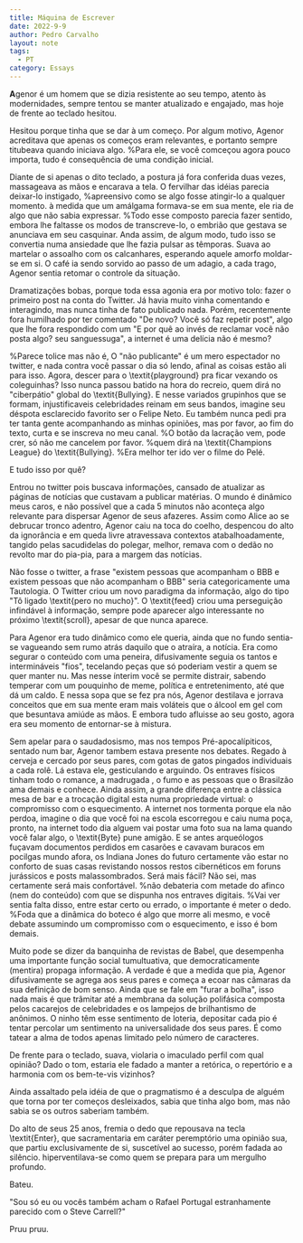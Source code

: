 ```yaml
---
title: Máquina de Escrever
date: 2022-9-9
author: Pedro Carvalho
layout: note
tags:
  - PT
category: Essays
---
```


**A**genor é um homem que se dizia resistente ao seu tempo, atento às modernidades, sempre tentou se manter atualizado e engajado, mas hoje de frente ao teclado hesitou.

Hesitou porque tinha que se dar à um começo. Por algum motivo, Agenor acreditava que apenas os começos eram relevantes, e portanto sempre titubeava quando iniciava algo. 
%Para ele, se você comceçou agora pouco importa, tudo é consequência de uma condição inicial.

Diante de si apenas o dito teclado, a postura já fora conferida duas vezes, massageava as mãos e encarava a tela. 
O fervilhar das idéias parecia deixar-lo instigado, %apreensivo como se algo fosse atingir-lo a qualquer momento. 
à medida que um amálgama formava-se em sua mente, ele ria de algo que não sabia expressar. 
%Todo esse composto parecia fazer sentido, embora lhe faltasse os modos de transcreve-lo, o embrião que gestava se anunciava em seu casquinar.
Anda assim, de algum modo, tudo isso se convertia numa ansiedade que lhe fazia pulsar as têmporas. Suava ao martelar o assoalho com os calcanhares, esperando aquele amorfo moldar-se em si.
O café ia sendo sorvido ao passo de um adagio, a cada trago, Agenor sentia retomar o controle da situação.

Dramatizações bobas, porque toda essa agonia era por motivo tolo: fazer o primeiro post na conta do Twitter.
Já havia muito vinha comentando e interagindo, mas nunca tinha de fato publicado nada. 
Porém, recentemente fora humilhado por ter comentado "De novo? Você só faz repetir post", algo que lhe fora respondido com um "E por quê ao invés de reclamar você não posta algo? seu sanguessuga", a internet é uma delícia não é mesmo?

%Parece tolice mas não é,
O "não publicante" é um mero espectador no twitter, e nada contra você passar o dia só lendo, afinal as coisas estão ali para isso. 
Agora, descer para o \textit{playground} pra ficar vexando os coleguinhas?
Isso nunca passou batido na hora do recreio, quem dirá no  "ciberpátio" global do \textit{Bullying}.
E nesse variados grupinhos que se formam, injustificaveis celebridades reinam em seus bandos, imagine seu déspota esclarecido favorito ser o Felipe Neto. 
Eu também nunca pedi pra ter tanta gente acompanhando as minhas opiniões, mas por favor, ao fim do texto, curta e se inscreva no meu canal.
%O botão da lacração vem, pode crer, só não me cancelem por favor.
%quem dirá na \textit{Champions League} do \textit{Bullying}. 
%Era melhor ter ido ver o filme do Pelé.

E tudo isso por quê?

Entrou no twitter pois buscava informações, cansado de atualizar as páginas de notícias que custavam a publicar matérias.
O mundo é dinâmico meus caros, e não possível que a cada 5 minutos não aconteça algo relevante para dispersar Agenor de seus afazeres.
Assim como Alice ao se debrucar tronco adentro, Agenor caiu na toca do coelho, despencou do alto da ignorância e em queda livre atravessava contextos atabalhoadamente, tangido pelas sacudidelas do polegar, melhor, remava com o dedão no revolto mar do pia-pia, para a margem das notícias.

Não fosse o twitter, a frase "existem pessoas que acompanham o BBB e existem pessoas que não acompanham o BBB" seria categoricamente uma Tautologia. 
O Twitter criou um novo paradigma da informação, algo do tipo "Tô ligado \textit{pero no mucho}".
O \textit{feed} criou uma perseguição infindável à informação, sempre pode aparecer algo interessante no próximo \textit{scroll}, apesar de que nunca aparece. 

Para Agenor era tudo dinâmico como ele queria, ainda que no fundo sentia-se vagueando sem rumo atrás daquilo que o atraíra, a notícia.
Era como segurar o conteúdo com uma peneira, difusivamente seguia os tantos e intermináveis "fios", tecelando peças que só poderiam vestir a quem se quer manter nu. 
Mas nesse ínterim você se permite distrair, sabendo temperar com um pouquinho de meme, política e entretenimento, até que dá um caldo.
E nessa sopa que se fez pra nós, Agenor destilava e jorrava conceitos que em sua mente eram mais voláteis que o álcool em gel com que besuntava amiúde as mãos. 
E embora tudo afluisse ao seu gosto, agora era seu momento de entornar-se à mistura.

Sem apelar para o saudadosismo, mas nos tempos Pré-apocalípiticos, sentado num bar, Agenor tambem estava presente nos debates.
Regado à cerveja e cercado por seus pares, com gotas de gatos pingados individuais a cada rolê. 
Lá estava ele, gesticulando e arguindo.
Os entraves físicos tinham todo o romance, a madrugada , o fumo e as pessoas que o Brasilzão ama demais e conhece. 
Ainda assim, a grande diferença entre a clássica mesa de bar e a trocação digital esta numa propriedade virtual:
o compromisso com o esquecimento.
A internet nos tormenta porque ela não perdoa, imagine o dia que você foi na escola escorregou e caiu numa poça, pronto, na internet todo dia alguem vai postar uma foto sua na lama quando você falar algo, o \textit{Byte} pune amigão.
E se antes arqueólogos fuçavam documentos perdidos em casarões e cavavam buracos em pocilgas mundo afora, os Indiana Jones do futuro certamente vão estar no conforto de suas casas revistando nossos restos cibernéticos em foruns jurássicos e posts malassombrados. Será mais fácil? Não sei, mas certamente será mais confortável.
%não debateria com metade do afinco (nem do conteúdo) com que se dispunha nos entraves digitais. 
%Vai ver sentia falta disso, entre estar certo ou errado, o importante é meter o dedo.
%Foda que a dinâmica do boteco é algo que morre ali mesmo, e você debate assumindo um compromisso com o esquecimento, e isso é bom demais.

Muito pode se dizer da banquinha de revistas de Babel, que desempenha uma importante função social tumultuativa, que democraticamente (mentira) propaga informação.
A verdade é que a medida que pia, Agenor difusivamente se agrega aos seus pares e começa a ecoar nas câmaras da sua definição de bom senso.
Ainda que se fale em "furar a bolha", isso nada mais é que trâmitar até a membrana da solução polifásica composta pelos cacarejos de celebridades e os lampejos de brilhantismo de anônimos.
O ninho têm esse sentimento de loteria, depositar cada pio é tentar percolar um sentimento na universalidade dos seus pares.
É como tatear a alma de todos apenas limitado pelo número de caracteres.

De frente para o teclado, suava, violaria o imaculado perfil com qual opinião? Dado o tom, estaria ele fadado a manter a retórica, o repertório e a harmonia com os bem-te-vis vizinhos?

Ainda assaltado pela idéia de que o pragmatismo é a desculpa de alguém que torna por ter começos desleixados, sabia que tinha algo bom, mas não sabia se os outros saberiam também.

Do alto de seus 25 anos, fremia o dedo que repousava na tecla \textit{Enter}, que sacramentaria em caráter peremptório uma opinião sua, que partiu exclusivamente de si, suscetível ao sucesso, porém fadada ao silêncio.
hiperventilava-se como quem se prepara para um mergulho profundo.

Bateu.

"Sou só eu ou vocês também acham o Rafael Portugal estranhamente parecido com o Steve Carrell?"

Pruu pruu.
